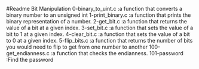 #Readme Bit Manipulation
0-binary_to_uint.c	:a function that converts a binary number to an unsigned int
1-print_binary.c	:a function that prints the binary representation of a number.
2-get_bit.c		:a function that returns the value of a bit at a given index.
3-set_bit.c		:a function that sets the value of a bit to 1 at a given index.
4-clear_bit.c		:a function that sets the value of a bit to 0 at a given index.
5-flip_bits.c		:a function that returns the number of bits you would need
			to flip to get from one number to another
100-get_endianness.c	:a function that checks the endianness.
101-password		:Find the password
